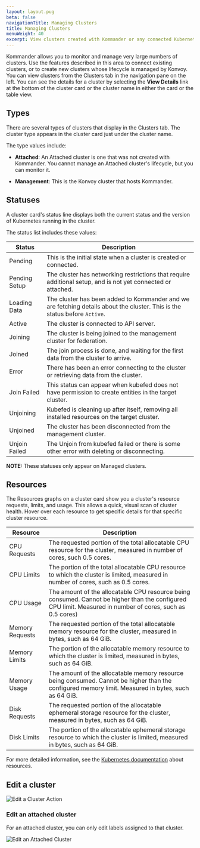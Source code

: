 ```yaml
---
layout: layout.pug
beta: false
navigationTitle: Managing Clusters
title: Managing Clusters
menuWeight: 40
excerpt: View clusters created with Kommander or any connected Kubernetes cluster
---
```


Kommander allows you to monitor and manage very large numbers of clusters. Use the features described in this area to connect existing clusters, or to create new clusters whose lifecycle is managed by Konvoy. You can view clusters from the Clusters tab in the navigation pane on the left. You can see the details for a cluster by selecting the **View Details** link at the bottom of the cluster card or the cluster name in either the card or the table view.

## Types

There are several types of clusters that display in the Clusters tab. The cluster type appears in the cluster card just under the cluster name.

The type values include:

- **Attached**: An Attached cluster is one that was not created with Kommander. You cannot manage an Attached cluster's lifecycle, but you can monitor it.
<!--- - **Managed**: A Managed cluster is a Konvoy cluster that was created with Kommander. You can use Kommander to manage a Managed cluster's lifecycle. **Note:** This is not yet available in Kommander v2.0. -->
- **Management**: This is the Konvoy cluster that hosts Kommander.

## Statuses

A cluster card's status line displays both the current status and the version of Kubernetes running in the cluster.

The status list includes these values:

| Status         | Description                                                                                                                                                               |
| -------------- | ------------------------------------------------------------------------------------------------------------------------------------------------------------------------- |
| Pending        | This is the initial state when a cluster is created or connected.                                                                                                         |
| Pending Setup  | The cluster has networking restrictions that require additional setup, and is not yet connected or attached.                                                              |
| Loading Data   | The cluster has been added to Kommander and we are fetching details about the cluster. This is the status before `Active`.                                                |
| Active         | The cluster is connected to API server.                                                                                                                                   |
| Joining        | The cluster is being joined to the management cluster for federation.                                                                                                     |
| Joined         | The join process is done, and waiting for the first data from the cluster to arrive.                                                                                      |
| Error          | There has been an error connecting to the cluster or retrieving data from the cluster.                                                                                    |
| Join Failed    | This status can appear when kubefed does not have permission to create entities in the target cluster.                                                                    |
| Unjoining      | Kubefed is cleaning up after itself, removing all installed resources on the target cluster.                                                                              |
| Unjoined       | The cluster has been disconnected from the management cluster.                                                                                                            |
| Unjoin Failed  | The Unjoin from kubefed failed or there is some other error with deleting or disconnecting.                                                                               |

<p class="message--note"><strong>NOTE: </strong>These statuses only appear on Managed clusters.</p>

## Resources

The Resources graphs on a cluster card show you a cluster's resource requests, limits, and usage. This allows a quick, visual scan of cluster health. Hover over each resource to get specific details for that specific cluster resource.

| Resource        | Description                                                                                                                                                |
| --------------- | ---------------------------------------------------------------------------------------------------------------------------------------------------------- |
| CPU Requests    | The requested portion of the total allocatable CPU resource for the cluster, measured in number of cores, such 0.5 cores.                                  |
| CPU Limits      | The portion of the total allocatable CPU resource to which the cluster is limited, measured in number of cores, such as 0.5 cores.                         |
| CPU Usage       | The amount of the allocatable CPU resource being consumed. Cannot be higher than the configured CPU limit. Measured in number of cores, such as 0.5 cores) |
| Memory Requests | The requested portion of the total allocatable memory resource for the cluster, measured in bytes, such as 64 GiB.                                         |
| Memory Limits   | The portion of the allocatable memory resource to which the cluster is limited, measured in bytes, such as 64 GiB.                                         |
| Memory Usage    | The amount of the allocatable memory resource being consumed. Cannot be higher than the configured memory limit. Measured in bytes, such as 64 GiB.        |
| Disk Requests   | The requested portion of the allocatable ephemeral storage resource for the cluster, measured in bytes, such as 64 GiB.                                    |
| Disk Limits     | The portion of the allocatable ephemeral storage resource to which the cluster is limited, measured in bytes, such as 64 GiB.                              |

For more detailed information, see the [Kubernetes documentation][k8s_docs] about resources.
<!--
## Platform services

Platform services, formerly called Addons, are services that the management cluster installs. You can visit a cluster's detail page to see which platform services are enabled under the "Platform Services" section.

![Cluster Detail Page](/dkp/kommander/2.1/img/cluster-detail-page.png)
Figure 1. Cluster detail page

Review the [workspace platform service resource requirements][platform_service_req] to ensure that the attached clusters have sufficient resources. For more information on platform services and how to customize them, see [workspace platform services][workspace_platform_services].
-->

## Edit a cluster

<TBD Need some info for this.>

![Edit a Cluster Action](/dkp/kommander/2.1/img/edit-cluster-action.png)

### Edit an attached cluster

<TBD Need some info for this.>

For an attached cluster, you can only edit labels assigned to that cluster.

![Edit an Attached Cluster](/dkp/kommander/2.1/img/edit-cluster-attached-1-1-0.png)

[k8s_docs]: https://kubernetes.io/docs/concepts/configuration/manage-resources-containers/
<!--[workspace_platform_services]: ../workspaces/workspace-platform-services/
[platform_service_req]: ../workspaces/workspace-platform-services/platform-service-requirements/-->
